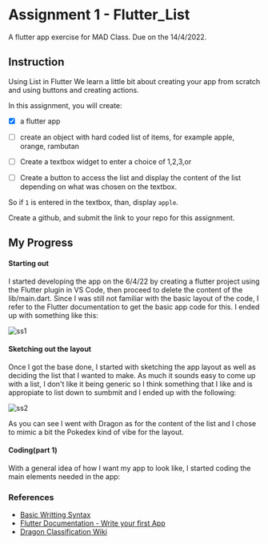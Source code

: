 # Assignment 1 - Flutter_List

A flutter app exercise for MAD Class. Due on the 14/4/2022.

## Instruction

Using List in Flutter
We learn a little bit about creating your app from scratch and using buttons and creating actions. 

In this assignment, you will create:

- [x] a flutter app
- [ ] create an object with hard coded list of items, for example apple, orange, rambutan
- [ ] Create a textbox widget to enter a choice of 1,2,3,or 
- [ ] Create a button to access the list and display the content of the list depending on what was chosen on the textbox. 


So if `1` is entered in the textbox, than, display `apple`.

Create a github, and submit the link to your repo for this assignment. 

## My Progress

#### Starting out

I started developing the app on the 6/4/22 by creating a flutter project using the Flutter plugin in VS Code, then proceed to delete the content of the lib/main.dart. Since I was still not familiar with the basic layout of the code, I refer to the Flutter documentation to get the basic app code for this. I ended up with something like this:

![ss1](https://user-images.githubusercontent.com/37112149/162017055-7151265d-e7bb-4aa8-b515-96eb92db35be.png )

#### Sketching out the layout

Once I got the base done, I started with sketching the app layout as well as deciding the list that I wanted to make. As much it sounds easy to come up with a list, I don't like it being generic so I think something that I like and is appropiate to list down to sumbmit and I ended up with the following:

![ss2](https://user-images.githubusercontent.com/37112149/162038157-e35023ae-5e3c-4ab0-9035-a339b8e3d118.JPG)

As you can see I went with Dragon as for the content of the list and I chose to mimic a bit the Pokedex kind of vibe for the layout.

#### Coding(part 1)

With a general idea of how I want my app to look like, I started coding the main elements needed in the app:

### References

* [Basic Writting Syntax](https://docs.github.com/en/get-started/writing-on-github/getting-started-with-writing-and-formatting-on-github/basic-writing-and-formatting-syntax)
* [Flutter Documentation - Write your first App](https://docs.flutter.dev/get-started/codelab)
* [Dragon Classification Wiki](https://en.wikipedia.org/wiki/Dragon_(Dungeons_%26_Dragons))

